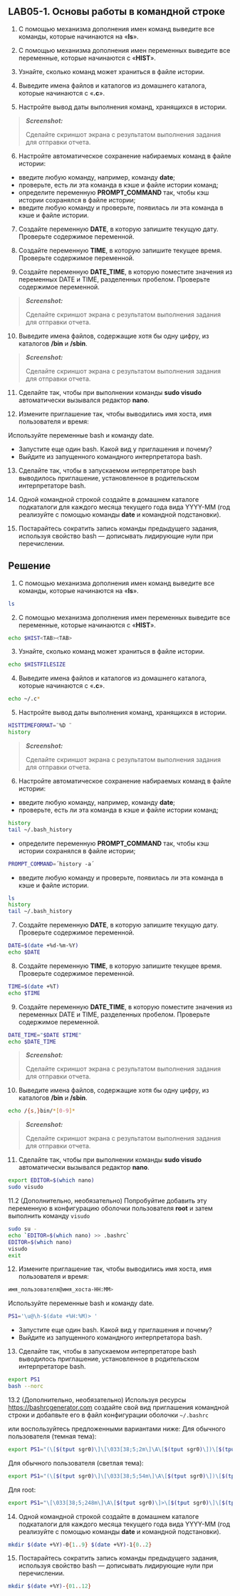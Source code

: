 ## LAB05-1. Основы работы в командной строке

1. С помощью механизма дополнения имен команд выведите все команды, которые начинаются на «**ls**».

2. С помощью механизма дополнения имен переменных выведите все переменные, которые начинаются с «**HIST**».

3. Узнайте, сколько команд может храниться в файле истории.

4. Выведите имена файлов и каталогов из домашнего каталога, которые начинаются с «**.c**».

5. Настройте вывод даты выполнения команд, хранящихся в истории.

>***Screenshot:***
>
>Cделайте скриншот экрана c результатом выполнения задания для отправки отчета.

6. Настройте автоматическое сохранение набираемых команд в файле истории:

- введите любую команду, например, команду **date**;
- проверьте, есть ли эта команда в кэше и файле истории команд;
- определите переменную **PROMPT_COMMAND** так, чтобы кэш истории сохранялся в файле истории;
- введите любую команду и проверьте,  появилась ли эта команда в кэше и файле истории.

7. Создайте переменную **DATE**, в которую запишите текущую дату. Проверьте содержимое переменной.

8. Создайте переменную **TIME**, в которую запишите текущее время. Проверьте содержимое переменной.

9. Создайте переменную **DATE_TIME**, в которую поместите значения из переменных DATE и TIME, разделенных пробелом. Проверьте содержимое переменной.

>***Screenshot:***
>
>Cделайте скриншот экрана c результатом выполнения задания для отправки отчета.

10. Выведите имена файлов, содержащие хотя бы одну цифру, из каталогов **/bin** и **/sbin**.

>***Screenshot:***
>
>Cделайте скриншот экрана c результатом выполнения задания для отправки отчета.

11. Сделайте так, чтобы при выполнении команды **sudo visudo** автоматически вызывался редактор **nano**.

12. Измените приглашение так, чтобы выводились имя хоста, имя пользователя и время:

Используйте переменные bash и команду date.

- Запустите еще один bash. Какой вид у приглашения и почему?
- Выйдите из запущенного командного интерпретатора bash.

13. Сделайте так, чтобы в запускаемом интерпретаторе bash выводилось приглашение, установленное в родительском интерпретаторе bash.

14. Одной командной строкой создайте в домашнем каталоге подкаталоги для каждого месяца текущего года вида YYYY-MM (год реализуйте с помощью команды **date** и командной подстановки).

15. Постарайтесь сократить запись команды предыдущего задания, используя свойство bash — дописывать лидирующие нули при перечислении.


## Решение

1. С помощью механизма дополнения имен команд выведите все команды, которые начинаются на «**ls**».

```bash
ls
```

2. С помощью механизма дополнения имен переменных выведите все переменные, которые начинаются с «**HIST**».


```bash
echo $HIST<TAB><TAB>
```

3. Узнайте, сколько команд может храниться в файле истории.

```bash
echo $HISTFILESIZE
```

4. Выведите имена файлов и каталогов из домашнего каталога, которые начинаются с «**.c**».

```bash
echo ~/.c*
```

5. Настройте вывод даты выполнения команд, хранящихся в истории.

```bash
HISTTIMEFORMAT=¨%D ¨
history
```

>***Screenshot:***
>
>Cделайте скриншот экрана c результатом выполнения задания для отправки отчета.

6. Настройте автоматическое сохранение набираемых команд в файле истории:

- введите любую команду, например, команду **date**;
- проверьте, есть ли эта команда в кэше и файле истории команд;

```bash
history
tail ~/.bash_history
```

- определите переменную **PROMPT_COMMAND** так, чтобы кэш истории сохранялся в файле истории;

```bash
PROMPT_COMMAND=´history -a´
```

- введите любую команду и проверьте,  появилась ли эта команда в кэше и файле истории.

```bash
ls
history
tail ~/.bash_history
```

7. Создайте переменную **DATE**, в которую запишите текущую дату. Проверьте содержимое переменной.

```bash
DATE=$(date +%d-%m-%Y)
echo $DATE
```

8. Создайте переменную **TIME**, в которую запишите текущее время. Проверьте содержимое переменной.

```bash
TIME=$(date +%T)
echo $TIME
```

9. Создайте переменную **DATE_TIME**, в которую поместите значения из переменных DATE и TIME, разделенных пробелом. Проверьте содержимое переменной.

```bash
DATE_TIME="$DATE $TIME"
echo $DATE_TIME
```

>***Screenshot:***
>
>Cделайте скриншот экрана c результатом выполнения задания для отправки отчета.

10. Выведите имена файлов, содержащие хотя бы одну цифру, из каталогов **/bin** и **/sbin**.

```bash
echo /{s,}bin/*[0-9]*
```

>***Screenshot:***
>
>Cделайте скриншот экрана c результатом выполнения задания для отправки отчета.

11. Сделайте так, чтобы при выполнении команды **sudo visudo** автоматически вызывался редактор **nano**.

```bash
export EDITOR=$(which nano)
sudo visudo
```

11.2 (Дополнительно, необязательно)
Попробуйтие добавить эту переменную  в конфигурацию оболочки пользователя **root** и затем выполнить команду `visudo`

```bash
sudo su -
echo `EDITOR=$(which nano) >> .bashrc`
EDITOR=$(which nano)
visudo
exit
```

12. Измените приглашение так, чтобы выводились имя хоста, имя пользователя и время:

```bash
имя_пользователя@имя_хоста-HH:MM>
```

Используйте переменные bash и команду date.

```bash
PS1='\u@\h-$(date +%H:%M)> '
```

- Запустите еще один bash. Какой вид у приглашения и почему?
- Выйдите из запущенного командного интерпретатора bash.

13. Сделайте так, чтобы в запускаемом интерпретаторе bash выводилось приглашение, установленное в родительском интерпретаторе bash.

```bash
export PS1
bash --norc
```

13.2  (Дополнительно, необязательно) Используя ресурсы https://bashrcgenerator.com создайте свой вид приглашения командной строки и добапвьте его в файл конфигурации оболочки `~/.bashrc`

или воспользуйтесь предложенными вариантами ниже:
Для обычного пользователя (темная тема):
```bash
export PS1="(\[$(tput sgr0)\]\[\033[38;5;2m\]\A\[$(tput sgr0)\])\[$(tput sgr0)\]\[$(tput bold)\]\[\033[38;5;220m\]\u\[$(tput sgr0)\]@\[$(tput sgr0)\]\[$(tput bold)\]\[\033[38;5;187m\]\h\[$(tput sgr0)\]:\[$(tput sgr0)\]\[\033[38;5;81m\]\w\[$(tput sgr0)\]\\$\[$(tput sgr0)\]"
```

Для обычного пользователя (светлая тема):
```bash
export PS1="(\[$(tput sgr0)\]\[\033[38;5;54m\]\A\[$(tput sgr0)\])\[$(tput sgr0)\]\[$(tput bold)\]\[\033[38;5;18m\]\u\[$(tput sgr0)\]@\[$(tput sgr0)\]\[$(tput bold)\]\[\033[38;5;23m\]\h\[$(tput sgr0)\]:\[$(tput sgr0)\]\[\033[38;5;81m\]\w\[$(tput sgr0)\]\\$\[$(tput sgr0)\]"
```
Для root:
```bash
export PS1="\[\033[38;5;248m\]\A\[$(tput sgr0)\]>\[$(tput sgr0)\]\[$(tput bold)\]\[\033[38;5;196m\]\u\[$(tput sgr0)\]\[\033[38;5;228m\]@\[$(tput sgr0)\]\[$(tput bold)\]\[\033[38;5;124m\]\h\[$(tput sgr0)\]:\[$(tput sgr0)\]\[\033[38;5;14m\]\w\[$(tput sgr0)\]\[\033[38;5;155m\]\\$\[$(tput sgr0)\]"
```
14. Одной командной строкой создайте в домашнем каталоге подкаталоги для каждого месяца текущего года вида YYYY-MM (год реализуйте с помощью команды **date** и командной подстановки).

```bash
mkdir $(date +%Y)-0{1..9} $(date +%Y)-1{0..2}
```

15. Постарайтесь сократить запись команды предыдущего задания, используя свойство bash — дописывать лидирующие нули при перечислении.

```bash
mkdir $(date +%Y)-{01..12}
```
